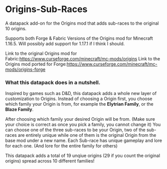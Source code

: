 # Origins-Sub-Races
A datapack add-on for the Origins mod that adds sub-races to the original 10 origins.

Supports both Forge & Fabric Versions of the Origins mod for Minecraft 1.16.5. Will possibly add support for 1.17.1 if I think I should.

Link to the original Origins mod for Fabric:https://www.curseforge.com/minecraft/mc-mods/origins 
Link to the Origins mod ported for Forge:https://www.curseforge.com/minecraft/mc-mods/origins-forge

### What this datapack does in a nutshell.
Inspired by games such as D&D, this datapack adds a whole new layer of customization to Origins. Instead of choosing a Origin first, you choose which family your Origin is from, for example the **Elytrian Family**, or the **Blaze Family**.

After choosing which family your desired Origin will be from. (Make sure your choice is correct as once you pick a family, you cannot change it) You can choose one of the three sub-races to be your Origin, two of the sub-races are entirely unique while one of them is the original Origin from the base mod under a new name. Each Sub-race has unique gameplay and lore for each one. (And lore for the entire family for others)

This datapack adds a total of 19 unqiue origins (29 if you count the original origins) spread across 10 different families!
